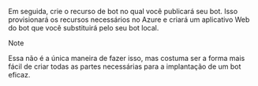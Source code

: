 Em seguida, crie o recurso de bot no qual você publicará seu bot. Isso provisionará os recursos necessários no Azure e criará um aplicativo Web do bot que você substituirá pelo seu bot local.

> [!NOTE]
> Essa não é a única maneira de fazer isso, mas costuma ser a forma mais fácil de criar todas as partes necessárias para a implantação de um bot eficaz.